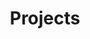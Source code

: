 ---
title: Projects
summary: Explore a compilation of projects executed during my master's degree, showcasing proficiency in Python, R, SQL, and Go.
description: Explore some of the projects I've worked on.
---